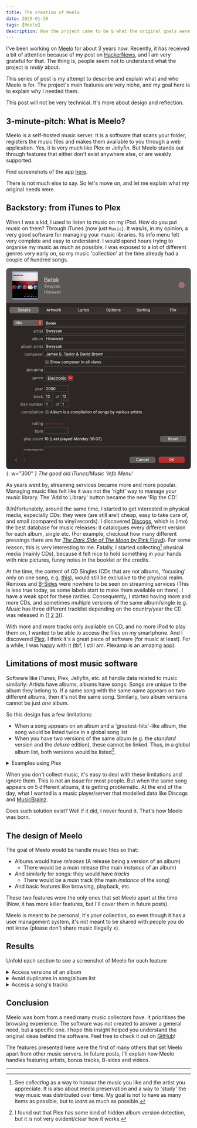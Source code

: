 ```yaml
---
title: The creation of Meelo
date: 2025-01-30 
tags: [Meelo]
description: How the project came to be & what the original goals were 
---
```


I've been working on [Meelo](https://github.com/Arthi-chaud/Meelo) for about 3 years now. Recently, it has received a bit of attention because of my post on [HackerNews](https://news.ycombinator.com/item?id=42850109), and I am very grateful for that. The thing is, people seem not to understand what the project is _really_ about.

This series of post is my attempt to describe and explain what and who Meelo is for. The project's main features are very niche, and my goal here is to explain why I needed them.

This post will not be very technical. It's more about design and reflection.

## 3-minute-pitch: What is Meelo?

Meelo is a self-hosted music server. It is a software that scans your folder, registers the music files and makes them available to you through a web application.
Yes, it is very much like Plex or Jellyfin. But Meelo stands out through features that either don't exist anywhere else, or are weakly supported.

Find screenshots of the app [here](https://github.com/Arthi-chaud/meelo?tab=readme-ov-file#camera-screenshots).

There is not much else to say. So let's move on, and let me explain what _my_ original needs were.

## Backstory: from iTunes to Plex

When I was a kid, I used to listen to music on my iPod. How do you put music on them? Through iTunes (now just `Music`). It was/is, in my opinion, a very good software for managing your music libraries. Its info menu felt very complete and easy to understand. I would spend hours trying to organise my music as much as possible. I was exposed to a lot of different genres very early on, so my music 'collection' at the time already had a couple of hundred songs.

![iTunes Menu](/assets/img/meelo-pt1/itunes-info-menu.png){: w="300" }
_The good old iTunes/Music 'Info Menu'_

As years went by, streaming services became more and more popular. Managing music files felt like it was not the 'right' way to manage your music library. The 'Add to Library' button became the new 'Rip the CD'. 

(Un)fortunately, around the same time, I started to get interested in physical media, especially CDs: they were (are still are!) cheap, easy to take care of, and small (compared to vinyl records). I discovered [Discogs](https://www.discogs.com/my), which is (imo) the best database for music releases: it catalogues every different version for each album, single etc. (For example, checkout how many different pressings there are for [_The Dark Side of The Moon_ by Pink Floyd](https://www.discogs.com/master/10362-Pink-Floyd-The-Dark-Side-Of-The-Moon)). For some reason, this is very interesting to me. Fatally, I started collecting[^collecting] physical media (mainly CDs), because it felt nice to hold something in your hands with nice pictures, funny notes in the booklet or the credits.

At the time, the content of CD Singles (CDs that are not albums, 'focusing' only on one song, e.g. [this](https://www.discogs.com/master/15892-Eiffel-65-Blue-Da-Ba-Dee)), would still be exclusive to the physical realm. Remixes and [B-Sides](https://en.wikipedia.org/wiki/A-side_and_B-side) were nowhere to be seen on streaming services (This is less true today, as some labels start to make them available on there). I have a weak spot for these rarities.
Consequently, I started having more and more CDs, and sometimes multiple versions of the same album/single (e.g. _Music_ has three different tracklist depending on the country/year the CD was released in ([1](https://www.discogs.com/release/14008-Madonna-Music) [2](https://www.discogs.com/release/690460-Madonna-Music) [3](https://www.discogs.com/release/36224-Madonna-Music))).

With more and more tracks only available on CD, and no more iPod to play them on, I wanted to be able to access the files on my smartphone. And I discovered [Plex](https://www.plex.tv/). I think it's a great piece of software (for music at least). For a while, I was happy with it (tbf, I still am. Plexamp is an amazing app).

## Limitations of most music software

Software like iTunes, Plex, Jellyfin, etc. all handle data related to music similarly: Artists have albums, albums have songs. Songs are unique to the album they belong to. If a same song with the same name appears on two different albums, then it's not the same song. Similarly, two album versions cannot be just _one_ album.

So this design has a few limitations:

- When a song appears on an album and a 'greatest-hits'-like album, the song would be listed twice in a global song list
- When you have two versions of the same album (e.g. the _standard_ version and the _deluxe_ edition), these cannot be linked. Thus, in a global album list, both versions would be listed[^album-versions-plex].

<details> 
  <summary>Examples using Plex</summary>
  <img src="/assets/img/meelo-pt1/plex-song-duplicate.png" alt="song-dupes" width=400/>
  <img src="/assets/img/meelo-pt1/plex-album-duplicate.png" alt="album-dupes" height=200/>
</details>


When you don't collect music, it's easy to deal with these limitations and ignore them. This is not an issue for most people. But when the same song appears on 5 different albums, it is getting problematic.
At the end of the day, what I wanted is a music player/server that modelled data like Discogs and [MusicBrainz](https://musicbrainz.org). 

Does such solution exist? Well if it did, I never found it. That's how Meelo was born.

## The design of Meelo

The goal of Meelo would be handle music files so that:

- Albums would have _releases_ (A release being a version of an album)
  - There would be a _main_ release (the main _instance_ of an album)
- And similarly for songs: they would have _tracks_
  - There would be a _main_ track (the main _instance_ of the song)
- And basic features like browsing, playback, etc.

These two features were the only ones that set Meelo apart at the time (Now, it has more killer features, but I'll cover them in future posts).

Meelo is meant to be personal, it's _your_ collection, so even though it has a user management system, it's not meant to be shared with people you do not know (please don't share music illegally x).

## Results

Unfold each section to see a screenshot of Meelo for each feature


<details> 
  <summary>Access versions of an album</summary>
  <img src="/assets/img/meelo-pt1/album-version.png" alt="album-version"/> 

  Notice the last section at the bottom of the page.
  You can access the releases of a same album on the album's page. These secondary releases will not be listed in global album lists (e.g. when searching).
  Of course, it is possible to choose which release to set as 'master' (or set as primary).
</details>


<details> 
  <summary>Avoid duplicates in song/album list</summary>
  <img src="/assets/img/meelo-pt1/search.png" alt="search"/> 
  
  When searching for a song, only one instance/track will be listed (compare with the Plex screenshot). Of course, remixes and other variants of the song are still listed. We still want them to be easily accessible.

  Note: The last two songs are listed here because the word 'biology' appears in their lyrics.
</details>

<details> 
  <summary>Access a song's tracks</summary>
  <img src="/assets/img/meelo-pt1/song-tracks.png" alt="song-tracks"/> 
  It is still possible to list all the tracks for a single song. Similarly to album releases, a track can be set as 'master' track.
</details>


## Conclusion

Meelo was born from a need many music collectors have. It prioritises the browsing experience. The software was not created to answer a general need, but a specific one.
I hope this insight helped you understand the original ideas behind the software. Feel free to check it out on [GitHub](https://github.com/Arthi-chaud/Meelo)!

The features presented here were the first of many others that set Meelo apart from other music servers. 
In future posts, I'll explain how Meelo handles featuring artists, bonus tracks, B-sides and videos.

---

[^collecting]: See _collecting_ as a way to honour the music you like and the artist you appreciate. It is also about media preservation and a way to 'study' the way music was distributed over time. My goal is not to have as many items as possible, but to _learn_ as much as possible.

[^album-versions-plex]: I found out that Plex has some kind of hidden album version detection, but it is not very evident/clear how it works.
